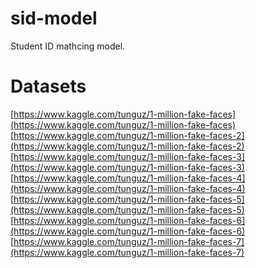 # sid-model
Student ID mathcing model.

# Datasets

[https://www.kaggle.com/tunguz/1-million-fake-faces](https://www.kaggle.com/tunguz/1-million-fake-faces) <br>
[https://www.kaggle.com/tunguz/1-million-fake-faces-2](https://www.kaggle.com/tunguz/1-million-fake-faces-2) <br>
[https://www.kaggle.com/tunguz/1-million-fake-faces-3](https://www.kaggle.com/tunguz/1-million-fake-faces-3) <br>
[https://www.kaggle.com/tunguz/1-million-fake-faces-4](https://www.kaggle.com/tunguz/1-million-fake-faces-4) <br>
[https://www.kaggle.com/tunguz/1-million-fake-faces-5](https://www.kaggle.com/tunguz/1-million-fake-faces-5) <br>
[https://www.kaggle.com/tunguz/1-million-fake-faces-6](https://www.kaggle.com/tunguz/1-million-fake-faces-6) <br>
[https://www.kaggle.com/tunguz/1-million-fake-faces-7](https://www.kaggle.com/tunguz/1-million-fake-faces-7)
